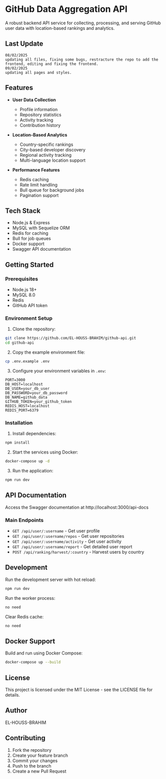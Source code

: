 # GitHub Data Aggregation API

A robust backend API service for collecting, processing, and serving GitHub user data with location-based rankings and analytics.

## Last Update
    08/02/2025
    updating all files, fixing some bugs, restracture the repo to add the frontend, editing and fixing the frontend.
    09/02/2025
    updating all pages and styles.
## Features

- **User Data Collection**
  - Profile information
  - Repository statistics
  - Activity tracking
  - Contribution history

- **Location-Based Analytics**
  - Country-specific rankings
  - City-based developer discovery
  - Regional activity tracking
  - Multi-language location support

- **Performance Features**
  - Redis caching
  - Rate limit handling
  - Bull queue for background jobs
  - Pagination support

## Tech Stack

- Node.js & Express
- MySQL with Sequelize ORM
- Redis for caching
- Bull for job queues
- Docker support
- Swagger API documentation

## Getting Started

### Prerequisites

- Node.js 18+
- MySQL 8.0
- Redis
- GitHub API token

### Environment Setup

1. Clone the repository:
```bash
git clone https://github.com/EL-HOUSS-BRAHIM/github-api.git
cd github-api
```

2. Copy the example environment file:
```bash
cp .env.example .env
```

3. Configure your environment variables in `.env`:
```
PORT=3000
DB_HOST=localhost
DB_USER=your_db_user
DB_PASSWORD=your_db_password
DB_NAME=github_data
GITHUB_TOKEN=your_github_token
REDIS_HOST=localhost
REDIS_PORT=6379
```

### Installation

1. Install dependencies:
```bash
npm install
```

2. Start the services using Docker:
```bash
docker-compose up -d
```

3. Run the application:
```bash
npm run dev
```

## API Documentation

Access the Swagger documentation at http://localhost:3000/api-docs



### Main Endpoints

- `GET /api/user/:username` - Get user profile
- `GET /api/user/:username/repos` - Get user repositories
- `GET /api/user/:username/activity` - Get user activity
- `GET /api/user/:username/report` - Get detailed user report
- `POST /api/ranking/harvest/:country` - Harvest users by country

## Development

Run the development server with hot reload:
```bash
npm run dev
```

Run the worker process:
```bash
no need
```

Clear Redis cache:
```bash
no need
```

## Docker Support

Build and run using Docker Compose:
```bash
docker-compose up --build
```

## License

This project is licensed under the MIT License - see the LICENSE file for details.

## Author

EL-HOUSS-BRAHIM

## Contributing

1. Fork the repository
2. Create your feature branch
3. Commit your changes
4. Push to the branch
5. Create a new Pull Request
